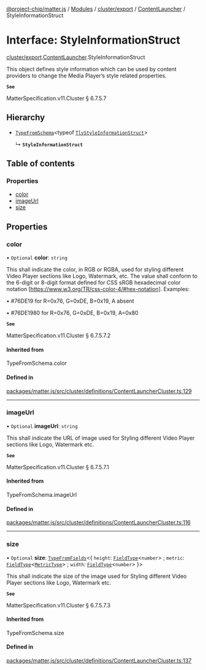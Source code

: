 [@project-chip/matter.js](../README.md) / [Modules](../modules.md) / [cluster/export](../modules/cluster_export.md) / [ContentLauncher](../modules/cluster_export.ContentLauncher.md) / StyleInformationStruct

# Interface: StyleInformationStruct

[cluster/export](../modules/cluster_export.md).[ContentLauncher](../modules/cluster_export.ContentLauncher.md).StyleInformationStruct

This object defines style information which can be used by content providers to change the Media Player’s style
related properties.

**`See`**

MatterSpecification.v11.Cluster § 6.7.5.7

## Hierarchy

- [`TypeFromSchema`](../modules/tlv_export.md#typefromschema)\<typeof [`TlvStyleInformationStruct`](../modules/cluster_export.ContentLauncher.md#tlvstyleinformationstruct)\>

  ↳ **`StyleInformationStruct`**

## Table of contents

### Properties

- [color](cluster_export.ContentLauncher.StyleInformationStruct.md#color)
- [imageUrl](cluster_export.ContentLauncher.StyleInformationStruct.md#imageurl)
- [size](cluster_export.ContentLauncher.StyleInformationStruct.md#size)

## Properties

### color

• `Optional` **color**: `string`

This shall indicate the color, in RGB or RGBA, used for styling different Video Player sections like Logo,
Watermark, etc. The value shall conform to the 6-digit or 8-digit format defined for CSS sRGB hexadecimal
color notation [https://www.w3.org/TR/css-color-4/#hex-notation]. Examples:

  • #76DE19 for R=0x76, G=0xDE, B=0x19, A absent

  • #76DE1980 for R=0x76, G=0xDE, B=0x19, A=0x80

**`See`**

MatterSpecification.v11.Cluster § 6.7.5.7.2

#### Inherited from

TypeFromSchema.color

#### Defined in

[packages/matter.js/src/cluster/definitions/ContentLauncherCluster.ts:129](https://github.com/project-chip/matter.js/blob/0c058ae17fdba4c0b89b8b13c309011d51782299/packages/matter.js/src/cluster/definitions/ContentLauncherCluster.ts#L129)

___

### imageUrl

• `Optional` **imageUrl**: `string`

This shall indicate the URL of image used for Styling different Video Player sections like Logo, Watermark
etc.

**`See`**

MatterSpecification.v11.Cluster § 6.7.5.7.1

#### Inherited from

TypeFromSchema.imageUrl

#### Defined in

[packages/matter.js/src/cluster/definitions/ContentLauncherCluster.ts:116](https://github.com/project-chip/matter.js/blob/0c058ae17fdba4c0b89b8b13c309011d51782299/packages/matter.js/src/cluster/definitions/ContentLauncherCluster.ts#L116)

___

### size

• `Optional` **size**: [`TypeFromFields`](../modules/tlv_export.md#typefromfields)\<\{ `height`: [`FieldType`](tlv_export.FieldType.md)\<`number`\> ; `metric`: [`FieldType`](tlv_export.FieldType.md)\<[`MetricType`](../enums/cluster_export.ContentLauncher.MetricType.md)\> ; `width`: [`FieldType`](tlv_export.FieldType.md)\<`number`\>  }\>

This shall indicate the size of the image used for Styling different Video Player sections like Logo,
Watermark etc.

**`See`**

MatterSpecification.v11.Cluster § 6.7.5.7.3

#### Inherited from

TypeFromSchema.size

#### Defined in

[packages/matter.js/src/cluster/definitions/ContentLauncherCluster.ts:137](https://github.com/project-chip/matter.js/blob/0c058ae17fdba4c0b89b8b13c309011d51782299/packages/matter.js/src/cluster/definitions/ContentLauncherCluster.ts#L137)
